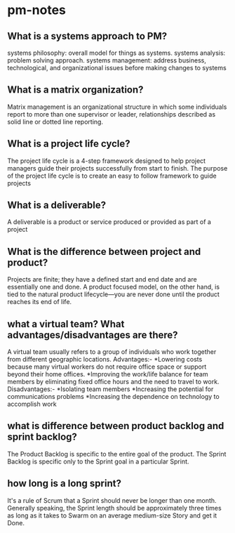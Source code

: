 # pm-notes

## What is a systems approach to PM?
systems philosophy: overall model for things as systems.
systems analysis: problem solving approach.
systems management: address business, technological, and organizational issues before making changes to systems


## What is a matrix organization? 
Matrix management is an organizational structure in which some individuals
report to more than one supervisor or leader, relationships described as solid
line or dotted line reporting.


## What is a project life cycle?
The project life cycle is a 4-step framework designed to help project managers 
guide their projects successfully from start to finish. The purpose of the 
project life cycle is to create an easy to follow framework to guide projects


## What is a deliverable? 
A deliverable is a product or service produced or provided as part of a project


## What is the difference between project and product?
Projects are finite; they have a defined start and end date and are essentially
one and done. A product focused model, on the other hand, is tied to the 
natural product lifecycle—you are never done until the product reaches its end of life.


## what a virtual team? What advantages/disadvantages are there?
A virtual team usually refers to a group of individuals who work together from different geographic locations.
Advantages:-
*Lowering costs because many virtual workers do not require office space or support beyond their home offices.
*Improving the work/life balance for team members by eliminating fixed office hours and the need to travel to work.
Disadvantages:-
*Isolating team members
*Increasing the potential for communications problems
*Increasing the dependence on technology to accomplish work


## what is difference between product backlog and sprint backlog?
The Product Backlog is specific to the entire goal of the product.
The Sprint Backlog is specific only to the Sprint goal in a particular Sprint.

## how long is a long sprint?
It's a rule of Scrum that a Sprint should never be longer than one month. Generally speaking, the Sprint length
should be approximately three times as long as it takes to Swarm on an average medium-size Story and get it Done.


